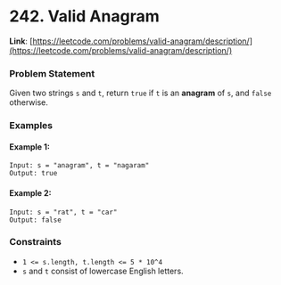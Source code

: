 # 242. Valid Anagram

**Link**: [https://leetcode.com/problems/valid-anagram/description/](https://leetcode.com/problems/valid-anagram/description/)

### Problem Statement

Given two strings `s` and `t`, return `true` if `t` is an **anagram** of `s`, and `false` otherwise.

### Examples

#### Example 1:
```plaintext
Input: s = "anagram", t = "nagaram"
Output: true
```
#### Example 2:
```plaintext
Input: s = "rat", t = "car"
Output: false
```

### Constraints
- `1 <= s.length, t.length <= 5 * 10^4`
- `s` and `t` consist of lowercase English letters.

